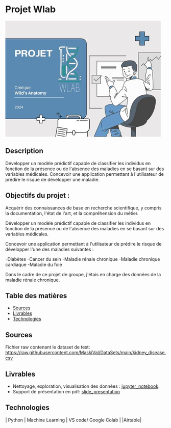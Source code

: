 # Projet Wlab

![Image d'illustration.png](https://github.com/victoria-1989/WLab/blob/main/image_d'illustration.JPG)

## Description

Développer un modèle prédictif capable de classifier les individus en fonction de la présence ou de l'absence des maladies en se basant sur des variables médicales. Concevoir une application permettant à l'utilisateur de prédire le risque de développer une maladie.

## Objectifs du projet :

Acquérir des connaissances de base en recherche scientifique, y compris la documentation, l'état de l'art, et la compréhension du métier.

Développer un modèle prédictif capable de classifier les individus en fonction de la présence ou de l'absence des maladies en se basant sur des variables médicales.

Concevoir une application permettant à l'utilisateur de prédire le risque de développer l'une des maladies suivantes : 

-Diabètes
-Cancer du sein
-Maladie rénale chronique
-Maladie chronique cardiaque
-Maladie du foie 

Dans le cadre de ce projet de groupe, j'étais en charge des données de la maladie rénale chronique.

## Table des matières
- [Sources](#sources)
- [Livrables](#livrables)
- [Technologies](#technologies)

## Sources
Fichier raw contenant le dataset de test: https://raw.githubusercontent.com/MaskiVal/DataSets/main/kidney_disease.csv

## Livrables

* Nettoyage, exploration, visualisation des données : [jupyter_notebook](https://github.com/victoria-1989/WLab/blob/main/dataset_cleaned.ipynb).
* Support de présentation en pdf: [slide_presentation](https://github.com/victoria-1989/WLab/blob/main/PROJET%203%20PRESENTATION.pdf)

## Technologies
| Python | Machine Learning | VS code/ Google Colab |
|Airtable|

